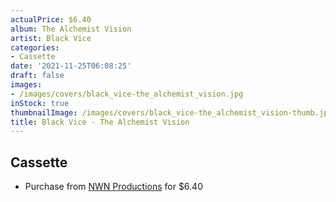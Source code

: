 ```yaml
---
actualPrice: $6.40
album: The Alchemist Vision
artist: Black Vice
categories:
- Cassette
date: '2021-11-25T06:08:25'
draft: false
images:
- /images/covers/black_vice-the_alchemist_vision.jpg
inStock: true
thumbnailImage: /images/covers/black_vice-the_alchemist_vision-thumb.jpg
title: Black Vice - The Alchemist Vision
---
```


## Cassette
* Purchase from [NWN Productions](http://shop.nwnprod.com/index.php?route=product/product&path=73&product_id=17347&sort=pd.name&order=ASC) for $6.40
